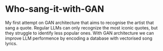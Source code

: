 # Who-sang-it-with-GAN

My first attempt on GAN architecture that aims to recognise the artist that sang a quote. Regular LLMs can only recognize the most iconic quotes, but they struggle to identify less popular ones. With GAN architecture we can improve LLM performence by encoding a database with vectorised song lyrics.
